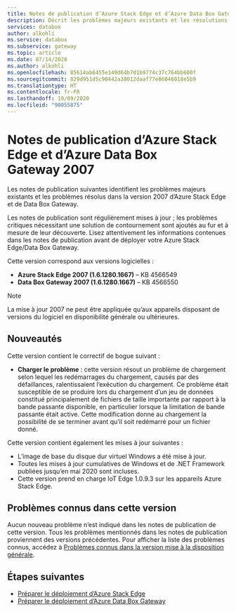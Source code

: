 ```yaml
---
title: Notes de publication d’Azure Stack Edge et d’Azure Data Box Gateway 2007 | Microsoft Docs
description: Décrit les problèmes majeurs existants et les résolutions pour la version 2007 d’Azure Stack Edge et de Data Box Gateway.
services: databox
author: alkohli
ms.service: databox
ms.subservice: gateway
ms.topic: article
ms.date: 07/14/2020
ms.author: alkohli
ms.openlocfilehash: 85614ab6455e149d64b7d1b9774c37c764bb600f
ms.sourcegitcommit: 829d951d5c90442a38012daaf77e86046018e5b9
ms.translationtype: HT
ms.contentlocale: fr-FR
ms.lasthandoff: 10/09/2020
ms.locfileid: "90055875"
---
```

# <a name="azure-stack-edge-and-azure-data-box-gateway-2007-release-notes"></a>Notes de publication d’Azure Stack Edge et d’Azure Data Box Gateway 2007

Les notes de publication suivantes identifient les problèmes majeurs existants et les problèmes résolus dans la version 2007 d’Azure Stack Edge et de Data Box Gateway.

Les notes de publication sont régulièrement mises à jour ; les problèmes critiques nécessitant une solution de contournement sont ajoutés au fur et à mesure de leur découverte. Lisez attentivement les informations contenues dans les notes de publication avant de déployer votre Azure Stack Edge/Data Box Gateway.

Cette version correspond aux versions logicielles :

- **Azure Stack Edge 2007 (1.6.1280.1667)** – KB 4566549
- **Data Box Gateway 2007 (1.6.1280.1667)** – KB 4566550

> [!NOTE]
> La mise à jour 2007 ne peut être appliquée qu’aux appareils disposant de versions du logiciel en disponibilité générale ou ultérieures.

## <a name="whats-new"></a>Nouveautés

Cette version contient le correctif de bogue suivant :

- **Charger le problème** : cette version résout un problème de chargement selon lequel les redémarrages du chargement, causés par des défaillances, ralentissaient l’exécution du chargement. Ce problème était susceptible de se produire lors du chargement d’un jeu de données constitué principalement de fichiers de taille importante par rapport à la bande passante disponible, en particulier lorsque la limitation de bande passante était active. Cette modification donne au chargement la possibilité de se terminer avant qu’il soit redémarré pour un fichier donné.

Cette version contient également les mises à jour suivantes :

- L’image de base du disque dur virtuel Windows a été mise à jour.
- Toutes les mises à jour cumulatives de Windows et de .NET Framework publiées jusqu’en mai 2020 sont incluses.
- Cette version prend en charge IoT Edge 1.0.9.3 sur les appareils Azure Stack Edge.

## <a name="known-issues-in-this-release"></a>Problèmes connus dans cette version

Aucun nouveau problème n’est indiqué dans les notes de publication de cette version. Tous les problèmes mentionnés dans les notes de publication proviennent des versions précédentes. Pour afficher la liste des problèmes connus, accédez à [Problèmes connus dans la version mise à la disposition générale](data-box-gateway-release-notes.md#known-issues-in-ga-release).

## <a name="next-steps"></a>Étapes suivantes

- [Préparer le déploiement d’Azure Stack Edge](data-box-edge-deploy-prep.md)
- [Préparer le déploiement d’Azure Data Box Gateway](data-box-gateway-deploy-prep.md)

